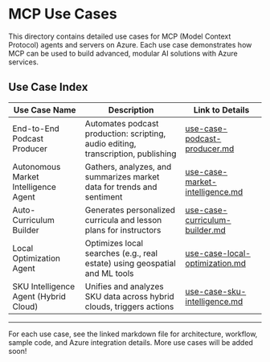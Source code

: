 # MCP Use Cases

This directory contains detailed use cases for MCP (Model Context Protocol) agents and servers on Azure. Each use case demonstrates how MCP can be used to build advanced, modular AI solutions with Azure services.

## Use Case Index

| Use Case Name                        | Description                                                                 | Link to Details                                         |
|--------------------------------------|-----------------------------------------------------------------------------|---------------------------------------------------------|
| End-to-End Podcast Producer          | Automates podcast production: scripting, audio editing, transcription, publishing | [use-case-podcast-producer.md](./use-case-podcast-producer.md) |
| Autonomous Market Intelligence Agent | Gathers, analyzes, and summarizes market data for trends and sentiment      | [use-case-market-intelligence.md](./use-case-market-intelligence.md) |
| Auto-Curriculum Builder              | Generates personalized curricula and lesson plans for instructors           | [use-case-curriculum-builder.md](./use-case-curriculum-builder.md) |
| Local Optimization Agent             | Optimizes local searches (e.g., real estate) using geospatial and ML tools  | [use-case-local-optimization.md](./use-case-local-optimization.md) |
| SKU Intelligence Agent (Hybrid Cloud)| Unifies and analyzes SKU data across hybrid clouds, triggers actions        | [use-case-sku-intelligence.md](./use-case-sku-intelligence.md) |

---

For each use case, see the linked markdown file for architecture, workflow, sample code, and Azure integration details. More use cases will be added soon!
